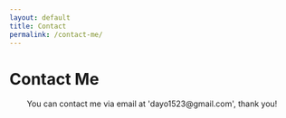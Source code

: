```yaml
---
layout: default
title: Contact
permalink: /contact-me/
---
```

 <div id="content">
   <h1>Contact Me</h1>
   <p style="text-align:center">You can contact me via email at 'dayo1523@gmail.com', thank you!</p>
   <!-- 
    <form accept-charset="UTF-8" style="text-align: center; background-color: white;" action="https://getform.io/f/0a2a12f9-12d4-4f92-9eb2-d6e153088301" method="POST" enctype="multipart/form-data" target="_blank" >
        <div style="width: 40%; float:left">
            <div id="email">
                <label>Email:
                    <input type="email" name="email" placeholder="Your Email">
                </label>
            </div>
            <div id="name">
                <label>Name:
                    <input type="text" name="name" placeholder="Your Name">
                </label>
            </div>
        </div>
        <div style="width: 40%; float:right">
            <div id="message">
                <label>Message:
                    <textarea type="text" name="message" placeholder="Your Message"></textarea>
                </label>
            </div>
        </div>
        <br>
        <div class="button">
            <button type="submit">Send</button>
        </div>
    </form>
    -->
</div>
